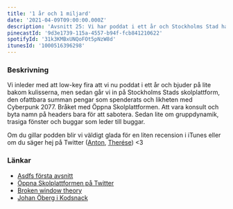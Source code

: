 ```yaml
---
title: '1 år och 1 miljard'
date: '2021-04-09T09:00:00.000Z'
description: 'Avsnitt 25: Vi har poddat i ett år och Stockholms Stad har spenderat en miljard på ett system.'
pinecastId: '9d3e1739-115a-4557-b94f-fcb841210622'
spotifyId: '31k3KMBxUNQoFOt5pNzW8d'
itunesId: '1000516396298'
---
```


### Beskrivning

Vi inleder med att low-key fira att vi nu poddat i ett år och bjuder på lite bakom kulisserna, men sedan går vi in på Stockholms Stads skolplattform, den ofattbara summan pengar som spenderats och likheten med Cyberpunk 2077. Bråket med Öppna Skolplattformen. Att vara konsult och byta namn på headers bara för att sabotera. Sedan lite om gruppdynamik, trasiga fönster och buggar som leder till buggar.

Om du gillar podden blir vi väldigt glada för en liten recension i iTunes eller om du säger hej på Twitter ([Anton](https://twitter.com/Awnton), [Therése](https://twitter.com/tkomstadius)) <3

### Länkar

- [Asdfs första avsnitt](https://asdf.pizza/1-pepp-och-depp/)
- [Öppna Skolplattformen på Twitter](https://twitter.com/oppnaskolplatt)
- [Broken window theory](https://en.wikipedia.org/wiki/Broken_windows_theory)
- [Johan Öberg i Kodsnack](https://kodsnack.se/410/)
